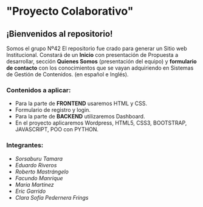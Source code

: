 # "Proyecto Colaborativo"

## ¡Bienvenidos al repositorio!
 Somos el grupo Nº42
 El repositorio fue crado para generar un Sitio web Institucional. Constará de un **Inicio** con presentación de Propuesta a desarrollar, sección **Quienes Somos** (presentación del equipo) y **formulario de contacto** con los conocimientos que se vayan adquiriendo en Sistemas de Gestión de Contenidos. (en español e Inglés).
 
 
### Contenidos a aplicar:
* Para la parte de **FRONTEND** usaremos HTML y CSS.
* Formulario de registro y login.
* Para la parte de **BACKEND** utilizaremos Dashboard.
* En el proyecto aplicaremos Wordpress, HTML5, CSS3, BOOTSTRAP, JAVASCRIPT, POO con PYTHON.

### Integrantes:
* *Sorsaburu Tamara*
* *Eduardo Riveros*
* *Roberto Mastrángelo*
* *Facundo Manrique*
* *Maria Martinez*
* *Eric Garrido*
* *Clara Sofía Pedernera Frings*
